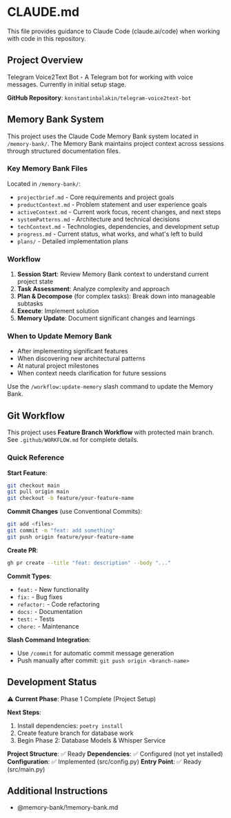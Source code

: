 # CLAUDE.md

This file provides guidance to Claude Code (claude.ai/code) when working with code in this repository.

## Project Overview

Telegram Voice2Text Bot - A Telegram bot for working with voice messages. Currently in initial setup stage.

**GitHub Repository**: `konstantinbalakin/telegram-voice2text-bot`

## Memory Bank System

This project uses the Claude Code Memory Bank system located in `/memory-bank/`. The Memory Bank maintains project context across sessions through structured documentation files.

### Key Memory Bank Files

Located in `/memory-bank/`:

- `projectbrief.md` - Core requirements and project goals
- `productContext.md` - Problem statement and user experience goals
- `activeContext.md` - Current work focus, recent changes, and next steps
- `systemPatterns.md` - Architecture and technical decisions
- `techContext.md` - Technologies, dependencies, and development setup
- `progress.md` - Current status, what works, and what's left to build
- `plans/` - Detailed implementation plans

### Workflow

1. **Session Start**: Review Memory Bank context to understand current project state
2. **Task Assessment**: Analyze complexity and approach
3. **Plan & Decompose** (for complex tasks): Break down into manageable subtasks
4. **Execute**: Implement solution
5. **Memory Update**: Document significant changes and learnings

### When to Update Memory Bank

- After implementing significant features
- When discovering new architectural patterns
- At natural project milestones
- When context needs clarification for future sessions

Use the `/workflow:update-memory` slash command to update the Memory Bank.

## Git Workflow

This project uses **Feature Branch Workflow** with protected main branch. See `.github/WORKFLOW.md` for complete details.

### Quick Reference

**Start Feature**:
```bash
git checkout main
git pull origin main
git checkout -b feature/your-feature-name
```

**Commit Changes** (use Conventional Commits):
```bash
git add <files>
git commit -m "feat: add something"
git push origin feature/your-feature-name
```

**Create PR**:
```bash
gh pr create --title "feat: description" --body "..."
```

**Commit Types**:
- `feat:` - New functionality
- `fix:` - Bug fixes
- `refactor:` - Code refactoring
- `docs:` - Documentation
- `test:` - Tests
- `chore:` - Maintenance

**Slash Command Integration**:
- Use `/commit` for automatic commit message generation
- Push manually after commit: `git push origin <branch-name>`

## Development Status

⚠️ **Current Phase**: Phase 1 Complete (Project Setup)

**Next Steps**:
1. Install dependencies: `poetry install`
2. Create feature branch for database work
3. Begin Phase 2: Database Models & Whisper Service

**Project Structure**: ✅ Ready
**Dependencies**: ✅ Configured (not yet installed)
**Configuration**: ✅ Implemented (src/config.py)
**Entry Point**: ✅ Ready (src/main.py)

## Additional Instructions
- @memory-bank/!memory-bank.md